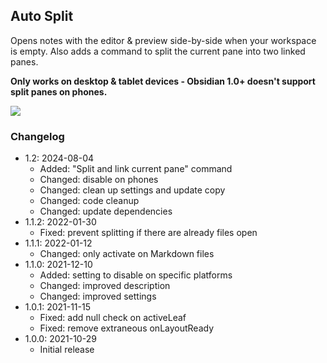 ## Auto Split

Opens notes with the editor & preview side-by-side when your workspace is empty. Also adds a command to split the current pane into two linked panes.

**Only works on desktop & tablet devices - Obsidian 1.0+ doesn't support split panes on phones.**

![](https://raw.githubusercontent.com/jsartelle/obsidian-auto-split/master/preview.gif)

### Changelog

- 1.2: 2024-08-04
    - Added: "Split and link current pane" command
    - Changed: disable on phones
    - Changed: clean up settings and update copy
    - Changed: code cleanup
    - Changed: update dependencies
- 1.1.2: 2022-01-30
    - Fixed: prevent splitting if there are already files open
- 1.1.1: 2022-01-12
    - Changed: only activate on Markdown files
- 1.1.0: 2021-12-10
    - Added: setting to disable on specific platforms
    - Changed: improved description
    - Changed: improved settings
- 1.0.1: 2021-11-15
    - Fixed: add null check on activeLeaf
    - Fixed: remove extraneous onLayoutReady
- 1.0.0: 2021-10-29
    - Initial release